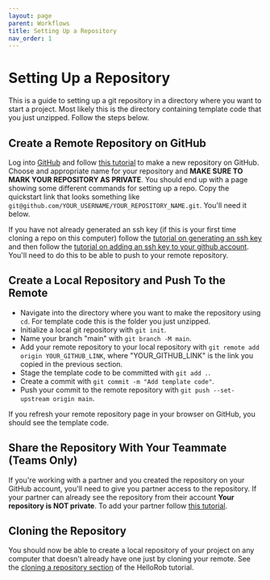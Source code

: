 ```yaml
---
layout: page
parent: Workflows
title: Setting Up a Repository
nav_order: 1
---
```


# Setting Up a Repository

This is a guide to setting up a git repository in a directory where you want to start a project. Most likely this is the directory containing template code that you just unzipped. Follow the steps below.

## Create a Remote Repository on GitHub

Log into [GitHub](github.com) and follow [this tutorial](https://docs.github.com/en/repositories/creating-and-managing-repositories/quickstart-for-repositories) to make a new repository on GitHub. Choose and appropriate name for your repository and **MAKE SURE TO MARK YOUR REPOSITORY AS PRIVATE**. You should end up with a page showing some different commands for setting up a repo. Copy the quickstart link that looks something like ```git@github.com/YOUR_USERNAME/YOUR_REPOSITORY_NAME.git```. You'll need it below.

If you have not already generated an ssh key (if this is your first time cloning a repo on this computer) follow the [tutorial on generating an ssh key](https://docs.github.com/en/authentication/connecting-to-github-with-ssh/generating-a-new-ssh-key-and-adding-it-to-the-ssh-agent) and then follow the [tutorial on adding an ssh key to your github account](https://docs.github.com/en/authentication/connecting-to-github-with-ssh/adding-a-new-ssh-key-to-your-github-account). You'll need to do this to be able to push to your remote repository.

## Create a Local Repository and Push To the Remote

- Navigate into the directory where you want to make the repository using ```cd```. For template code this is the folder you just unzipped. 
- Initialize a local git repository with ```git init```.
- Name your branch "main" with ```git branch -M main```.
- Add your remote repository to your local repository with ```git remote add origin YOUR_GITHUB_LINK```, where "YOUR_GITHUB_LINK" is the link you copied in the previous section.
- Stage the template code to be committed with ```git add .```.
- Create a commit with ```git commit -m "Add template code"```.
- Push your commit to the remote repository with ```git push --set-upstream origin main```.

If you refresh your remote repository page in your browser on GitHub, you should see the template code.

## Share the Repository With Your Teammate (Teams Only)

If you're working with a partner and you created the repository on your GitHub account, you'll need to give you partner access to the repository. If your partner can already see the repository from their account **Your repository is NOT private**. To add your partner follow [this tutorial](https://docs.github.com/en/account-and-profile/setting-up-and-managing-your-personal-account-on-github/managing-access-to-your-personal-repositories/inviting-collaborators-to-a-personal-repository).

## Cloning the Repository

You should now be able to create a local repository of your project on any computer that doesn't already have one just by cloning your remote. See the [cloning a repository section](https://hellorob.org/tutorials/git#sec_clone) of the HelloRob tutorial.